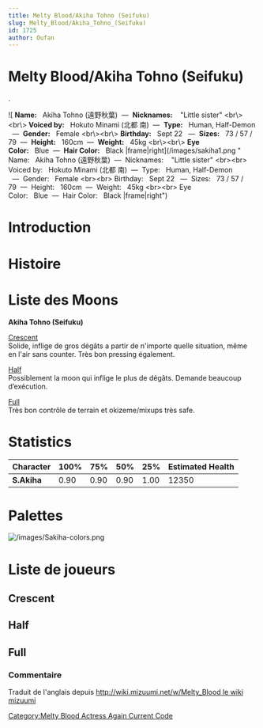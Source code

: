 ```yaml
---
title: Melty Blood/Akiha Tohno (Seifuku)
slug: Melty_Blood/Akiha_Tohno_(Seifuku)
id: 1725
author: Oufan
---
```


# Melty Blood/Akiha Tohno (Seifuku)

.

![ **Name:**   Akiha Tohno (遠野秋葉)  —  **Nicknames:**    "Little
sister" \<br\\\>\<br\\\> **Voiced by:**   Hokuto Minami (北都
南)  —  **Type:**   Human, Half-Demon   —  **Gender:**   Female
\<br\\\>\<br\\\> **Birthday:**   Sept 22   —  **Sizes:**   73 / 57 /
79  —  **Height:**   160cm  —  **Weight:**   45kg \<br\\\>\<br\\\> **Eye
Color:**   Blue  —  **Hair Color:**   Black
\|frame\|right](/images/sakiha1.png " Name:   Akiha Tohno (遠野秋葉)  —  Nicknames:    "Little sister" <br\><br\> Voiced by:   Hokuto Minami (北都 南)  —  Type:   Human, Half-Demon   —  Gender:   Female <br\><br\> Birthday:   Sept 22   —  Sizes:   73 / 57 / 79  —  Height:   160cm  —  Weight:   45kg <br\><br\> Eye Color:   Blue  —  Hair Color:   Black |frame|right")

# Introduction

# Histoire

# Liste des Moons

**Akiha Tohno (Seifuku)**

[Crescent](Melty_Blood/Akiha_Tohno_(Seifuku)/Crescent_Moon "wikilink")  
Solide, inflige de gros dégâts a partir de n'importe quelle situation,
même en l'air sans counter. Très bon pressing également.

[Half](Melty_Blood/Akiha_Tohno_(Seifuku)/Half_Moon "wikilink")  
Possiblement la moon qui inflige le plus de dégâts. Demande beaucoup
d’exécution.

[Full](Melty_Blood/Akiha_Tohno_(Seifuku)/Full_Moon "wikilink")  
Très bon contrôle de terrain et okizeme/mixups très safe.

# Statistics

| Character   | 100% | 75%  | 50%  | 25%  | Estimated Health |
|-------------|------|------|------|------|------------------|
| **S.Akiha** | 0.90 | 0.90 | 0.90 | 1.00 | 12350            |

# Palettes

![](/images/Sakiha-colors.png "/images/Sakiha-colors.png")

# Liste de joueurs

## Crescent

## Half

## Full

### Commentaire

Traduit de l'anglais depuis [http://wiki.mizuumi.net/w/Melty_Blood le
wiki
mizuumi](http://wiki.mizuumi.net/w/Melty_Blood_le_wiki_mizuumi "wikilink")

[Category:Melty Blood Actress Again Current
Code](Category:Melty_Blood_Actress_Again_Current_Code "wikilink")
